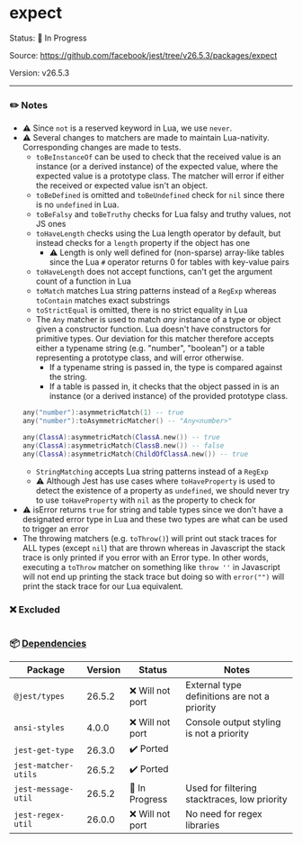 # expect

Status: :hammer: In Progress

Source: https://github.com/facebook/jest/tree/v26.5.3/packages/expect

Version: v26.5.3

---

### :pencil2: Notes
* :warning: Since `not` is a reserved keyword in Lua, we use `never`.
* :warning: Several changes to matchers are made to maintain Lua-nativity. Corresponding changes are made to tests.
    * `toBeInstanceOf` can be used to check that the received value is an instance (or a derived instance) of the expected value, where the expected value is a prototype class. The matcher will error if either the received or expected value isn't an object.
    * `toBeDefined` is omitted and `toBeUndefined` check for `nil` since there is no `undefined` in Lua.
    * `toBeFalsy` and `toBeTruthy` checks for Lua falsy and truthy values, not JS ones
    * `toHaveLength` checks using the Lua length operator by default, but instead checks for a `length` property if the object has one
        * :warning: Length is only well defined for (non-sparse) array-like tables since the Lua `#` operator returns 0 for tables with key-value pairs
    * `toHaveLength` does not accept functions, can't get the argument count of a function in Lua
    * `toMatch` matches Lua string patterns instead of a `RegExp` whereas `toContain` matches exact substrings
    * `toStrictEqual` is omitted, there is no strict equality in Lua
    * The `Any` matcher is used to match *any* instance of a type or object given a constructor function. Lua doesn't have constructors for primitive types. Our deviation for this matcher therefore accepts either a typename string (e.g. "number", "boolean") or a table representing a prototype class, and will error otherwise.
        * If a typename string is passed in, the type is compared against the string.
        * If a table is passed in, it checks that the object passed in is an instance (or a derived instance) of the provided prototype class.
    ```lua
    any("number"):asymmetricMatch(1) -- true
    any("number"):toAsymmetricMatcher() -- "Any<number>"

    any(ClassA):asymmetricMatch(ClassA.new()) -- true
    any(ClassA):asymmetricMatch(ClassB.new()) -- false
    any(ClassA):asymmetricMatch(ChildOfClassA.new()) -- true
    ```
    * `StringMatching` accepts Lua string patterns instead of a `RegExp`
    * :warning: Although Jest has use cases where `toHaveProperty` is used to detect the existence of a property as `undefined`, we should never try to use `toHaveProperty` with `nil` as the property to check for
* :warning: isError returns `true` for string and table types since we don't have a designated error type in Lua and these two types are what can be used to trigger an error
* The throwing matchers (e.g. `toThrow()`) will print out stack traces for ALL types (except `nil`) that are thrown whereas in Javascript the stack trace is only printed if you error with an Error type. In other words, executing a `toThrow` matcher on something like `throw ''` in Javascript will not end up printing the stack trace but doing so with `error("")` will print the stack trace for our Lua equivalent.

### :x: Excluded
```
```

### :package: [Dependencies](https://github.com/facebook/jest/blob/v26.5.3/packages/expect/package.json)
| Package | Version | Status | Notes |
| - | - | - | - |
| `@jest/types` | 26.5.2 | :x: Will not port | External type definitions are not a priority |
| `ansi-styles` | 4.0.0 | :x: Will not port | Console output styling is not a priority |
| `jest-get-type` | 26.3.0 | :heavy_check_mark: Ported | |
| `jest-matcher-utils` | 26.5.2 | :heavy_check_mark: Ported | |
| `jest-message-util` | 26.5.2 | :hammer: In Progress | Used for filtering stacktraces, low priority |
| `jest-regex-util` | 26.0.0 | :x: Will not port | No need for regex libraries |